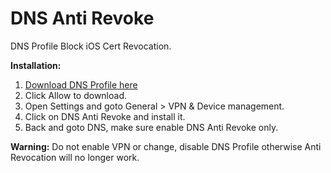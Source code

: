 # DNS Anti Revoke
DNS Profile Block iOS Cert Revocation.

**Installation:**
1. [Download DNS Profile here](https://raw.githubusercontent.com/ZiolKen/DNS-Anti-Revoke/refs/heads/main/DNS%20Anti%20Revoke.mobileconfig)
2. Click Allow to download.
3. Open Settings and goto General > VPN & Device management.
4. Click on DNS Anti Revoke and install it.
5. Back and goto DNS, make sure enable DNS Anti Revoke only.

**Warning:**
Do not enable VPN or change, disable DNS Profile otherwise Anti Revocation will no longer work.